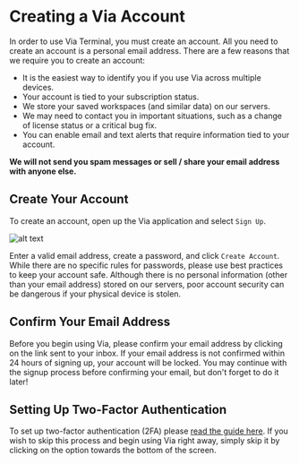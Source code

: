 # Creating a Via Account

In order to use Via Terminal, you must create an account. All you need to create an account is a personal email address. There are a few reasons that we require you to create an account:

* It is the easiest way to identify you if you use Via across multiple devices.
* Your account is tied to your subscription status.
* We store your saved workspaces (and similar data) on our servers.
* We may need to contact you in important situations, such as a change of license status or a critical bug fix.
* You can enable email and text alerts that require information tied to your account.

**We will not send you spam messages or sell / share your email address with anyone else.**

## Create Your Account

To create an account, open up the Via application and select `Sign Up`.

![alt text](/docs/terminal/images/create-account.png "Create an Account")

Enter a valid email address, create a password, and click `Create Account`. While there are no specific rules for passwords, please use best practices to keep your account safe. Although there is no personal information (other than your email address) stored on our servers, poor account security can be dangerous if your physical device is stolen.

## Confirm Your Email Address

Before you begin using Via, please confirm your email address by clicking on the link sent to your inbox. If your email address is not confirmed within 24 hours of signing up, your account will be locked. You may continue with the signup process before confirming your email, but don't forget to do it later!

## Setting Up Two-Factor Authentication

To set up two-factor authentication (2FA) please [read the guide here](/docs/terminal/two-factor-authentication). If you wish to skip this process and begin using Via right away, simply skip it by clicking on the option towards the bottom of the screen.
